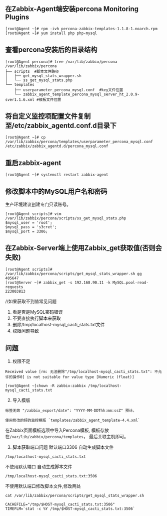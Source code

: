 ## 在Zabbix-Agent端安装percona Monitoring Plugins
```
[root@Agent ~]# rpm -ivh percona-zabbix-templates-1.1.8-1.noarch.rpm
[root@Agent ~]# yum install php php-mysql
```
## 查看percona安装后的目录结构
```
[root@Agent percona]# tree /var/lib/zabbix/percona
/var/lib/zabbix/percona
├── scripts  #脚本文件路径
│   ├── get_mysql_stats_wrapper.sh
│   └── ss_get_mysql_stats.php
└── templates
    ├── userparameter_percona_mysql.conf  #key文件位置
    └── zabbix_agent_template_percona_mysql_server_ht_2.0.9-sver1.1.6.xml #模板文件位置
```
## 将自定义监控项配置文件复制至/etc/zabbix_agentd.conf.d目录下
```
[root@Agent ~]# cp /var/lib/zabbix/percona/templates/userparameter_percona_mysql.conf  /etc/zabbix/zabbix_agentd.d/percona_mysql.conf
```
## 重启zabbix-agent
```
[root@Agent ~]# systemctl restart zabbix-agent
```
## 修改脚本中的MySQL用户名和密码
生产环境建议创建专门只读账号。
```
[root@Agent scripts]# vim /var/lib/zabbix/percona/scripts/ss_get_mysql_stats.php
$mysql_user = 'root';
$mysql_pass = 's3cret';
$mysql_port = 3306;
```

## 在Zabbix-Server端上使用Zabbix_get获取值(否则会失败)
```
[root@Agent scripts]# /var/lib/zabbix/percona/scripts/get_mysql_stats_wrapper.sh gg
405647
[root@Server ~]# zabbix_get -s 192.168.90.11 -k MySQL.pool-read-requests
223003813
```

//如果获取不到值常见问题

1. 看是否是MySQL密码错误
1. 不要直接执行脚本来获取
1. 删除/tmp/localhost-mysql_cacti_stats.txt文件
1. 权限问题导致

## 问题
1. 权限不足
```
Received value [rm: 无法删除"/tmp/localhost-mysql_cacti_stats.txt": 不允许的操作0] is not suitable for value type [Numeric (float)]

[root@Agent ~]chown -R zabbix:zabbix /tmp/localhost-mysql_cacti_stats.txt
```
2. 导入模版
```
标签无效 "/zabbix_export/date": "YYYY-MM-DDThh:mm:ssZ" 预计。

使用修改的好的监控模版 `templates/zabbix_agent_template-4.4.xml`
```
在Zabbix页面模板选项中导入Percona模板, 模板存放在`/var/lib/zabbix/percona/templates`， 最后关联主机即可。

3. 脚本获取端口问题
默认端口3306 自动生成脚本文件
```
/tmp/localhost-mysql_cacti_stats.txt
```
不使用默认端口 自动生成脚本文件
```
/tmp/localhost-mysql_cacti_stats.txt:3506
```
不使用默认端口修改脚本文件,修改两处
```
cat /var/lib/zabbix/percona/scripts/get_mysql_stats_wrapper.sh

CACHEFILE="/tmp/$HOST-mysql_cacti_stats.txt:3506"
TIMEFLM=`stat -c %Y /tmp/$HOST-mysql_cacti_stats.txt:3506`
```